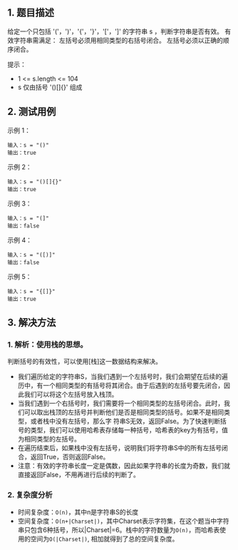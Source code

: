 ## 1. 题目描述

给定一个只包括 '('，')'，'{'，'}'，'['，']' 的字符串 s ，判断字符串是否有效。
有效字符串需满足：
左括号必须用相同类型的右括号闭合。
左括号必须以正确的顺序闭合。

提示：
- 1 <= s.length <= 104
- s 仅由括号 '()[]{}' 组成

## 2. 测试用例

示例 1：
```
输入：s = "()"
输出：true
```
示例 2：
```
输入：s = "()[]{}"
输出：true
```
示例 3：
```
输入：s = "(]"
输出：false
```
示例 4：
```
输入：s = "([)]"
输出：false
```
示例 5：
```
输入：s = "{[]}"
输出：true
```

## 3. 解决方法

### 1. 解析：使用栈的思想。
判断括号的有效性，可以使用[栈]这一数据结构来解决。
- 我们遍历给定的字符串S，当我们遇到一个左括号时，我们会期望在后续的遍历中，有一个相同类型的有括号将其闭合。由于后遇到的左括号要先闭合，因此我们可以将这个左括号放入栈顶。
- 当我们遇到一个右括号时，我们需要将一个相同类型的左括号闭合。此时，我们可以取出栈顶的左括号并判断他们是否是相同类型的括号。如果不是相同类型，或者栈中没有左括号，那么字
符串S无效，返回False。为了快速判断括号的类型，我们可以使用哈希表存储每一种括号，哈希表的key为有括号，值为相同类型的左括号。
- 在遍历结束后，如果栈中没有左括号，说明我们将字符串S中的所有左括号闭合，返回True，否则返回False。
- 注意：有效的字符串长度一定是偶数，因此如果字符串的长度为奇数，我们就直接返回False，不用再进行后续的判断了。

### 2. 复杂度分析
- 时间复杂度：`O(n)`，其中n是字符串S的长度
- 空间复杂度：`O(n+|Charset|)`，其中Charset表示字符集，在这个题当中字符串只包含6种括号，所以|Charset|=6。栈中的字符数量为`O(n)`，而哈希表使用的空间为`O(|Charset|)`,
相加就得到了总的空间复杂度。







